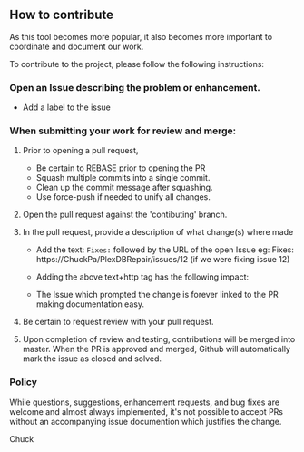 
## How to contribute

As this tool becomes more popular, it also becomes more important to coordinate and document our work.

To contribute to the project,  please follow the following instructions:

### Open an Issue describing the problem or enhancement.
  - Add a label to the issue

### When submitting your work for review and merge:

1. Prior to opening a pull request,
   - Be certain to REBASE prior to opening the PR
   - Squash multiple commits into a single commit.
   - Clean up the commit message after squashing.
   - Use force-push if needed to unify all changes.

2. Open the pull request against the 'contibuting' branch.

3. In the pull request, provide a description of what change(s) where made
   - Add the text:   `Fixes:`  followed by the URL of the open Issue
     eg:   Fixes:   https://ChuckPa/PlexDBRepair/issues/12    (if we were fixing issue 12)

   - Adding the above text+http tag has the following impact:
   - The Issue which prompted the change is forever linked to the PR making documentation easy.

5. Be certain to request review with your pull request.

6. Upon completion of review and testing, contributions will be merged into master.
   When the PR is approved and merged,  Github will automatically mark the issue as closed and solved.


### Policy

While questions, suggestions, enhancement requests, and bug fixes are welcome and almost always implemented,
it's not possible to accept PRs without an accompanying issue documention which justifies the change.


Chuck
